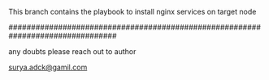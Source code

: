 This branch contains the playbook to install nginx services on target node

################################################################################

any doubts please reach out to author

surya.adck@gamil.com
